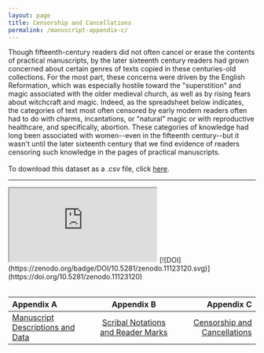 ```yaml
---
layout: page
title: Censorship and Cancellations
permalink: /manuscript-appendix-c/
---
```


Though fifteenth-century readers did not often cancel or erase the contents of practical manuscripts,
by the later sixteenth century readers had grown concerned about certain genres of texts
copied in these centuries-old collections. For the most part, these concerns were driven by the English Reformation,
which was especially hostile toward the "superstition" and magic associated with the older
medieval church, as well as by rising fears about witchcraft and magic. Indeed, as the spreadsheet
below indicates, the categories of text most often censored by early modern readers often
had to do with charms, incantations, or "natural" magic or with reproductive healthcare, and specifically,
abortion. These categories of knowledge had long been associated with women--even in the fifteenth
century--but it wasn't until the later sixteenth century that we find evidence of readers
censoring such knowledge in the pages of practical manuscripts.
<br>
<br>
To download this dataset as a .csv file, click [here](https://doi.org/10.5281/zenodo.11123120).
<hr>
<iframe src="https://docs.google.com/spreadsheets/d/e/2PACX-1vTABtJLyJF9nS5RZ1ElMYUT-enfT_5ooMWgWgDwvnIryIQtdjg6IxKv2uHbvpren3S9HHLBY8z0bDND/pubhtml?gid=2141109036&amp;single=true&amp;widget=true&amp;headers=false"></iframe>
[![DOI](https://zenodo.org/badge/DOI/10.5281/zenodo.11123120.svg)](https://doi.org/10.5281/zenodo.11123120)
<br>
<br>


| Appendix A | Appendix B | Appendix C |
| :---- | :----: | ---: |
| [Manuscript Descriptions and Data](/manuscript-appendix-a/) | [Scribal Notations and Reader Marks](/manuscript-appendix-b/) | [Censorship and Cancellations](/manuscript-appendix-c) |


